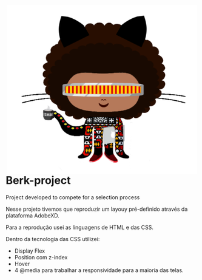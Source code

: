 <img src="assets/img/readme.png" align="right" width="500">

# Berk-project
Project developed to compete for a selection process

Nesse projeto tivemos que reproduzir um layouy pré-definido através da plataforma AdobeXD.

Para a reprodução usei as linguagens de HTML e das CSS.

Dentro da tecnologia das CSS utilizei:

- Display Flex
- Position com z-index
- Hover
- 4 @media para trabalhar a responsividade para a maioria das telas.
